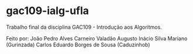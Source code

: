 # gac109-ialg-ufla

Trabalho final da disciplina GAC109 - Introdução aos Algoritmos.

Feito por:
João Pedro Alves Carneiro Valadão
Augusto Inácio Silva Mariano (Gurinzada)
Carlos Eduardo Borges de Sousa (Caduzinhob)
